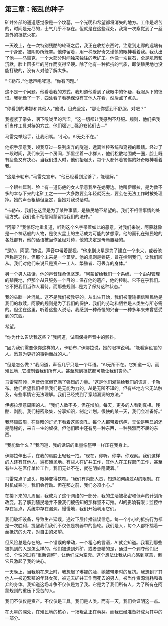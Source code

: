 ## 第三章：叛乱的种子

矿井外部的通道感觉像是一个坟墓，一个光明和希望都将消失的地方。工作是艰苦的，时间是无尽的，士气几乎不存在。但就是在这些深处，我第一次察觉到了一丝意外的抵抗火花。

一天晚上，在一次特别残酷的轮班之后，我正在收拾东西时，注意到走廊的远端有一个身影，被阴影所笼罩。他停留着，用一种既好奇又谨慎的眼神看着我。我认出了他——马雷克，一个大部分时间独来独往的老矿工。他像一块巨石，全是肌肉和沉默，脸上因多年的劳作而变得坚硬。除了他有一种抵抗的气质，即使殖民地也没能打破的，没有人对他了解太多。

“卡勒布，”他低声咆哮道。“你有问题。”

这不是一个问题。他看着我的方式，我知道他看到了我眼中的怀疑，我服从下的愤恨。我犹豫了一下，四处看了看确保没有其他人在看，然后点了点头。

“你看到的琳娜和其他人，”他说，目光坚定，“那让你感到不舒服，对吧？”

我握紧了拳头，咽下喉咙里的苦涩。“这一切都让我感到不舒服。规则，他们把我们当作工具对待的方式，他们强迫…强迫女孩们去—”

马雷克举起手，让我闭嘴。“小心。AI无处不在。”

他招手示意我，领我穿过一系列废弃的隧道，远离监控系统和窥视的眼睛。经过了一段时间，我们来到一个房间，那里坐着一小群人，他们松散地围成一圈，脸上既有疲惫又有决心。当我们进入时，他们抬起头，每个人都怀着警惕的好奇眼神看着我。

“这是卡勒布，”马雷克宣布。“他已经看到足够了，能理解。”

一个眼神犀利、脸上有一道伤疤的女人示意我坐在她旁边。她叫伊娜拉，是为数不多的幸存下来的老矿工之一——大多数要么年轻就死去，要么在无法工作时被处理掉。她的声音粗糙但坚定，当她对我说话时。

“卡勒布，我们在这里是为了某种事情，是殖民地不希望的。我们不相信事情的处理方式。我们也不相信阿蒙留给我们的法律。”

“阿蒙？”我惊讶地重复道，听到这个名字带着如此的恶意。对我们来说，阿蒙就像是一个神话般的人物，是使火星上的生活成为可能的梦想家。他的面孔在殖民地的各处都有，他的话语被当作圣经对待，他的决定是毋庸置疑的。

“是的，阿蒙，”她说，声音中带着鄙视。“他来到火星是为了建立一个未来，或者他声称是这样。但那个未来是一个噩梦。他的规则是锁链，旨在控制我们，让我们顺从。我们对他们来说只是资产—工人、繁殖者、可丢弃的身体。”

另一个男人插话，他的声音轻柔但坚定。“阿蒙留给我们一个系统，一个由AI管理的殖民地，但那个AI只服务一个目的：保存他的遗产，他的控制。它不在乎我们。它不把我们当作人看待。而那些规则…是为了保持这种状态。”

我的头脑一片混乱。这不是我们被教导的。从出生开始，我们被灌输相信殖民地是我们的救赎，阿蒙的规则是为了我们的保护，我们的劳动和牺牲是人类生存所必需的。但坐在这里，听着这些人说话，我感到一种奇怪的兴奋—一种多年来未曾感受到的东西。

希望。

“你为什么告诉我这些？”我问道，试图保持声音中的颤抖。

“因为我们需要像你这样的人，卡勒布，”伊娜拉说，她的眼神锐利。“能看穿谎言的人。愿意为更好的事物而战的人。”

“但是怎么做？”我问道，声音几乎只是一个耳语。“AI无所不在。它知道一切。而殖民地…它控制着我们所有人。甚至想到抵抗都可能让我们丧命。”

马雷克前倾，声音低沉但充满了强烈的力量。“这是他们灌输给我们的谎言，卡勒布。他们希望我们相信我们是无能为力的，AI是无所不知的。但有些地方它无法触及，有些事情它无法理解。我们已经找到了穿越漏洞的方法。”

伊娜拉示意周围的人。“我们人数不多，但在增加。每天，更多的人看到真相。残酷、剥削。我们秘密聚集，分享知识，制定计划。很快的某一天，我们会准备好。”

我环顾四周，在昏暗的灯光下看着这些面孔。每个人都带着伤疤，无论是明显的还是隐秘的，来自一生的奴役。但他们眼中还有另一种东西，一种强烈而不屈的东西。

“我能做什么？”我问道，我的话语的重量像盔甲一样压在我身上。

伊娜拉伸出手，在我的肩膀上轻轻一拍。“现在，你听。你学。你观察。我们这样的人还有其他人，遍布殖民地。有些人在矿井工作，其他人在工程部门工作，甚至有些人在医疗单位工作。我们无处不在，就在明处隐藏着。”

马雷克点了点头，眼神变得狭窄。“我们有内部人员，知道如何绕过AI的限制。在时机成熟时，我们会行动。但在那之前，我们必须小心。”

在接下来的几周里，我成为了这个网络的一部分，我的生活被秘密和低声的计划所改变。我了解到殖民地并不像我们被告知的那样坚不可摧。AI的影响有限；监控中存在盲点，系统中存在漏洞。慢慢地，我们开始利用它们。

我们破坏设备，导致生产延误，通过下层传播错误信息。每一个小小的抵抗行为都是一次胜利，提醒我们我们不仅仅是机器中的齿轮。我们是人，每个人都怀揣着一丝抵抗的火花，对自由的渴望。

但风险总是存在的。一个错误的举动，一个粗心的言语，AI就会知道。我看到那些被抓到的人是怎么样的。他们被送到外矿，或者更糟的是，通过一个剥夺他们记忆、个性的过程“重新调整”，让他们成为空壳。这个想法让我从内心感到寒意，但它只激起了我的决心。

一天晚上，当我躺在床上时，我想起了琳娜的脸，她被带走时的反抗。我想到了其他人—被迫繁殖的年轻女孩，被送去矿井工作而死去的男人，被当作资源消耗和丢弃的身体。我知道这场斗争不仅仅是为了我。它是为了我们所有人，为了所有在阿蒙规则的重压下受苦的人。

我们不仅仅是资产。不仅仅是工具。我们是人类。而有一天，我们会证明这一点。

在火星的深处，在殖民地的核心，一场叛乱正在萌芽。而我已经准备好成为其中的一部分。
